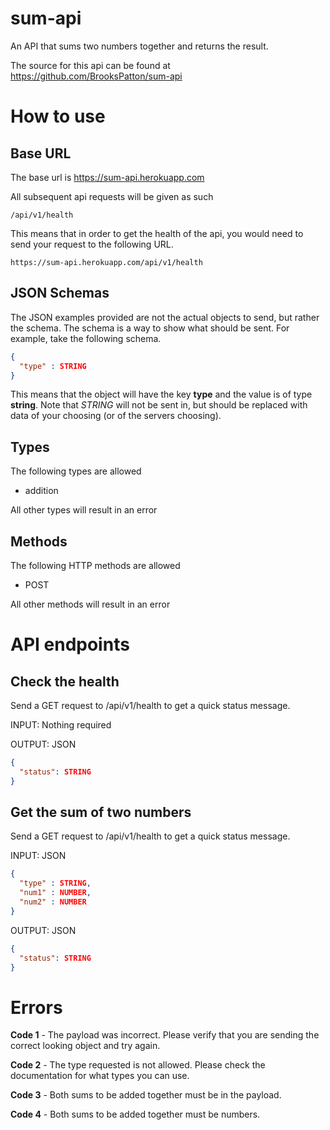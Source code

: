 # sum-api

An API that sums two numbers together and returns the result.

The source for this api can be found at https://github.com/BrooksPatton/sum-api

# How to use

## Base URL

The base url is https://sum-api.herokuapp.com

All subsequent api requests will be given as such

`/api/v1/health`

This means that in order to get the health of the api, you would need to send your request to the following URL.

`https://sum-api.herokuapp.com/api/v1/health`

## JSON Schemas

The JSON examples provided are not the actual objects to send, but rather the schema. The schema is a way to show what should be sent. For example, take the following schema.

```json
{
  "type" : STRING
}
```

This means that the object will have the key **type** and the value is of type **string**. Note that _STRING_ will not be sent in, but should be replaced with data of your choosing (or of the servers choosing).

## Types

The following types are allowed

* addition

All other types will result in an error

## Methods

The following HTTP methods are allowed

* POST

All other methods will result in an error

# API endpoints

## Check the health

Send a GET request to /api/v1/health to get a quick status message.

INPUT: Nothing required

OUTPUT: JSON

```json
{
  "status": STRING
}
```

## Get the sum of two numbers

Send a GET request to /api/v1/health to get a quick status message.

INPUT: JSON
```json
{
  "type" : STRING,
  "num1" : NUMBER,
  "num2" : NUMBER
}
```

OUTPUT: JSON

```json
{
  "status": STRING
}
```

# Errors

**Code 1** - The payload was incorrect. Please verify that you are sending the correct looking object and try again.

**Code 2** - The type requested is not allowed. Please check the documentation for what types you can use.

**Code 3** - Both sums to be added together must be in the payload.

**Code 4** - Both sums to be added together must be numbers.
